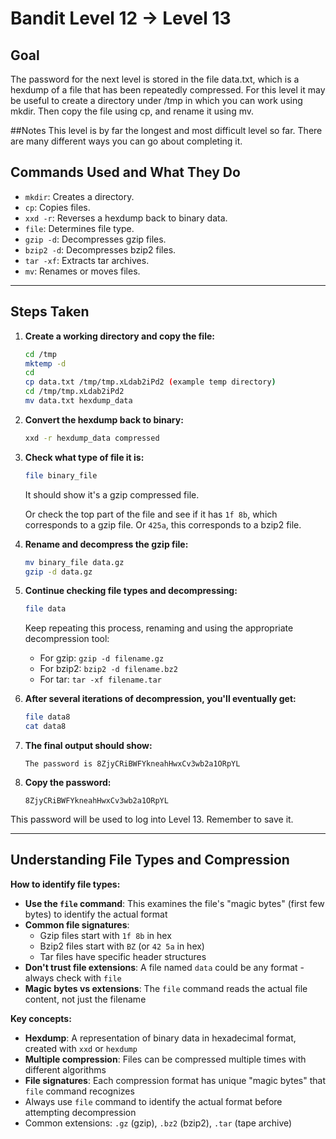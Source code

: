 # Bandit Level 12 → Level 13
## Goal
The password for the next level is stored in the file data.txt, which is a hexdump of a file that has been repeatedly compressed. For this level it may be useful to create a directory under /tmp in which you can work using mkdir. Then copy the file using cp, and rename it using mv.

##Notes
This level is by far the longest and most difficult level so far. There are many different ways you can go about completing it.  

## Commands Used and What They Do
- `mkdir`: Creates a directory.
- `cp`: Copies files.
- `xxd -r`: Reverses a hexdump back to binary data.
- `file`: Determines file type.
- `gzip -d`: Decompresses gzip files.
- `bzip2 -d`: Decompresses bzip2 files.
- `tar -xf`: Extracts tar archives.
- `mv`: Renames or moves files.
---
## Steps Taken
1. **Create a working directory and copy the file:**
   ```bash
   cd /tmp
   mktemp -d
   cd
   cp data.txt /tmp/tmp.xLdab2iPd2 (example temp directory)
   cd /tmp/tmp.xLdab2iPd2
   mv data.txt hexdump_data 
   ```

2. **Convert the hexdump back to binary:**
   ```bash
   xxd -r hexdump_data compressed
   ```

3. **Check what type of file it is:**
   ```bash
   file binary_file
   ```
   It should show it's a gzip compressed file.

   Or check the top part of the file and see if it has `1f 8b`, which corresponds to a gzip file. Or `425a`, this corresponds to a bzip2 file.

5. **Rename and decompress the gzip file:**
   ```bash
   mv binary_file data.gz
   gzip -d data.gz
   ```

6. **Continue checking file types and decompressing:**
   ```bash
   file data
   ```
   Keep repeating this process, renaming and using the appropriate decompression tool:
   - For gzip: `gzip -d filename.gz`
   - For bzip2: `bzip2 -d filename.bz2` 
   - For tar: `tar -xf filename.tar`

7. **After several iterations of decompression, you'll eventually get:**
   ```bash
   file data8
   cat data8
   ```

8. **The final output should show:**
   ```
   The password is 8ZjyCRiBWFYkneahHwxCv3wb2a1ORpYL
   ```

9. **Copy the password:**
   ```
   8ZjyCRiBWFYkneahHwxCv3wb2a1ORpYL
   ```

This password will be used to log into Level 13. Remember to save it.

---
## Understanding File Types and Compression
**How to identify file types:**
- **Use the `file` command**: This examines the file's "magic bytes" (first few bytes) to identify the actual format
- **Common file signatures**:
  - Gzip files start with `1f 8b` in hex
  - Bzip2 files start with `BZ` (or `42 5a` in hex)
  - Tar files have specific header structures
- **Don't trust file extensions**: A file named `data` could be any format - always check with `file`
- **Magic bytes vs extensions**: The `file` command reads the actual file content, not just the filename

**Key concepts:**
- **Hexdump**: A representation of binary data in hexadecimal format, created with `xxd` or `hexdump`
- **Multiple compression**: Files can be compressed multiple times with different algorithms
- **File signatures**: Each compression format has unique "magic bytes" that `file` command recognizes
- Always use `file` command to identify the actual format before attempting decompression
- Common extensions: `.gz` (gzip), `.bz2` (bzip2), `.tar` (tape archive)
